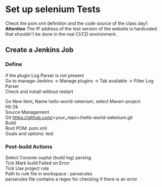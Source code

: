 # Set up selenium Tests
Check the pom.xml definition and the code source of the class day1 
**Attention** The IP address of the test version of the website is hardcoded that shouldn't 
be done in the real CI/CD environment.  
  
## Create a Jenkins Job
### Define 
if the plugin Log Parser is not present  
Go to manage-Jenkins -> Manage plugins -> Tab available -> Filter Log Parser   
Check and install without restart   
  
Go New Item, Name hello-world-selenium, select Maven-project  
Hit Ok  
Source Management   
Git  https://github.com/<your_repo>/hello-world-selenium.git  
Build  
Root POM: pom.xml  
Goals and options: test   
  
### Post-build Actions   
Select Console ouptut (build log) parsing  
Tick Mark build Failed on Error  
Tick Use project rule  
Path to rule file in workspace :  parserules   
parserules file contains a regex for checking if there is an error 

